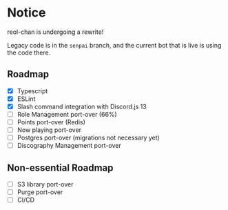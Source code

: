 # Notice

reol-chan is undergoing a rewrite!

Legacy code is in the `senpai` branch, and the current bot that is live is using the code there.

## Roadmap

- [x] Typescript
- [x] ESLint
- [x] Slash command integration with Discord.js 13
- [ ] Role Management port-over (66%)
- [ ] Points port-over (Redis)
- [ ] Now playing port-over
- [ ] Postgres port-over (migrations not necessary yet)
- [ ] Discography Management port-over

## Non-essential Roadmap

- [ ] S3 library port-over
- [ ] Purge port-over
- [ ] CI/CD